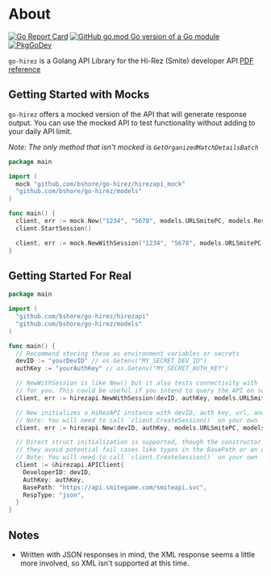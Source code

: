 # About

[![Go Report Card](https://goreportcard.com/badge/github.com/bshore/go-hirez?style=flat-square)](https://goreportcard.com/report/github.com/bshore/go-hirez)
[![GitHub go.mod Go version of a Go module](https://img.shields.io/github/go-mod/go-version/gomods/athens.svg)](https://github.com/bshore/go-hirez)
[![PkgGoDev](https://pkg.go.dev/badge/mod/github.com/bshore/go-hirez)](https://pkg.go.dev/mod/github.com/bshore/go-hirez)

`go-hirez` is a Golang API Library for the Hi-Rez (Smite) developer API [PDF reference](https://docs.google.com/document/d/1OFS-3ocSx-1Rvg4afAnEHlT3917MAK_6eJTR6rzr-BM/edit)

## Getting Started with Mocks

`go-hirez` offers a mocked version of the API that will generate response output.
You can use the mocked API to test functionality without adding to your daily API limit.

_Note: The only method that isn't mocked is `GetOrganizedMatchDetailsBatch`_

```go
package main

import (
  mock "github.com/bshore/go-hirez/hirezapi_mock"
  "github.com/bshore/go-hirez/models"
)

func main() {
  client, err := mock.New("1234", "5678", models.URLSmitePC, models.ResponseTypeJSON)
  client.StartSession()

  client, err := mock.NewWithSession("1234", "5678", models.URLSmitePC, models.ResponseTypeJSON)
}
```

## Getting Started For Real

```go
package main

import (
  "github.com/bshore/go-hirez/hirezapi"
  "github.com/bshore/go-hirez/models"
)

func main() {
  // Recommend storing these as environment variables or secrets
  devID := "yourDevID" // os.Getenv("MY_SECRET_DEV_ID")
  authKey := "yourAuthKey" // os.Getenv("MY_SECRET_AUTH_KEY")

  // NewWithSession is like New() but it also tests connectivity with `Ping()` and calls `CreateSession()`
  // for you. This could be useful if you intend to query the API on some sort of schedule.
  client, err := hirezapi.NewWithSession(devID, authKey, models.URLSmitePC, models.ResponseTypeJSON)

  // New initializes a HiRezAPI instance with devID, auth key, url, and response type.
  // Note: You will need to call `client.CreateSession()` on your own
  client, err := hirezapi.New(devID, authKey, models.URLSmitePC, models.ResponseTypeJSON)

  // Direct struct initialization is supported, though the constructor methods are recommended since
  // they avoid potential fail cases like typos in the BasePath or an unsuppored RespType
  // Note: You will need to call `client.CreateSession()` on your own
  client := &hirezapi.APIClient{
    DeveloperID: devID,
    AuthKey: authKey,
    BasePath: "https://api.smitegame.com/smiteapi.svc",
    RespType: "json",
  }
}
```

## Notes

- Written with JSON responses in mind, the XML response seems a little more involved, so XML isn't supported at this time.
